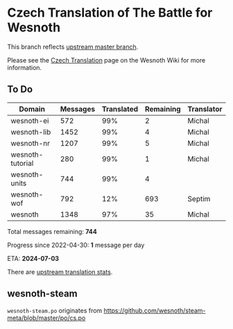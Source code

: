 # Czech Translation of The Battle for Wesnoth

This branch reflects [upstream master branch](https://github.com/wesnoth/wesnoth/tree/master).

Please see the [Czech Translation](https://wiki.wesnoth.org/CzechTranslation) page on the Wesnoth Wiki for more information.

## To Do

Domain | Messages | Translated | Remaining | Translator
------ | -------- | ---------- | --------- | ----------
wesnoth-ei | 572 | 99% | 2 | Michal
wesnoth-lib | 1452 | 99% | 4 | Michal
wesnoth-nr | 1207 | 99% | 5 | Michal
wesnoth-tutorial | 280 | 99% | 1 | Michal
wesnoth-units | 744 | 99% | 4 |
wesnoth-wof | 792 | 12% | 693 | Septim
wesnoth | 1348 | 97% | 35 | Michal

Total messages remaining: **744**

Progress since 2022-04-30: **1** message per day

ETA: **2024-07-03**

There are [upstream translation stats](https://www.wesnoth.org/gettext/?view=langs&version=master&lang=cs).

## wesnoth-steam
`wesnoth-steam.po` originates from https://github.com/wesnoth/steam-meta/blob/master/po/cs.po
